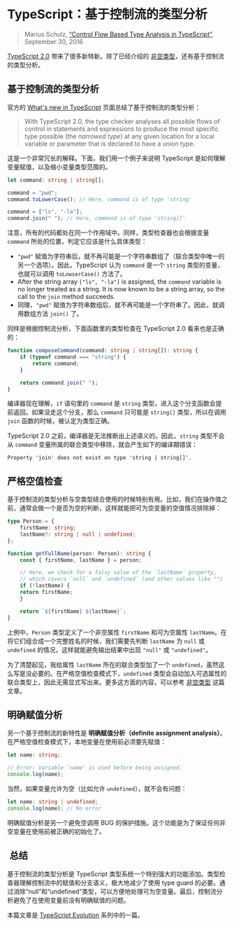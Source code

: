 TypeScript：基于控制流的类型分析
==============================================

> Marius Schulz, [“Control Flow Based Type Analysis in TypeScript”](https://mariusschulz.com/blog/control-flow-based-type-analysis-in-typescript), September 30, 2016

[TypeScript 2.0](https://blogs.msdn.microsoft.com/typescript/2016/09/22/announcing-typescript-2-0/) 带来了很多新特新。除了已经介绍的 [非空类型](./non-nullable-types-in-typescript.md)，还有基于控制流的类型分析。

基于控制流的类型分析
----------------------------------------------------------------------

官方的 [What's new in TypeScript](https://github.com/Microsoft/TypeScript/wiki/What's-new-in-TypeScript#control-flow-based-type-analysis) 页面总结了基于控制流的类型分析：

> With TypeScript 2.0, the type checker analyses all possible flows of control in statements and expressions to produce the most specific type possible (the _narrowed type_) at any given location for a local variable or parameter that is declared to have a union type.

这是一个非常冗长的解释。下面，我们用一个例子来说明 TypeScript 是如何理解变量赋值，以及缩小变量类型范围的。

```ts
let command: string | string[];

command = "pwd";
command.toLowerCase(); // Here, command is of type 'string'

command = ["ls", "-la"];
command.join(" "); // Here, command is of type 'string[]'
``` 

注意，所有的代码都处在同一个作用域中。同样，类型检查器也会根据变量 `command` 所处的位置，判定它应该是什么具体类型：

*   `"pwd"` 赋值为字符串后，就不再可能是一个字符串数组了（联合类型中唯一的另一个选项）。因此，TypeScript 认为 `command` 是一个 `string` 类型的变量，也就可以调用 `toLowserCase()` 方法了。
*   After the string array `["ls", "-la"]` is assigned, the `command` variable is no longer treated as a string. It is now known to be a string array, so the call to the `join` method succeeds.
*   同理，`"pwd"` 赋值为字符串数组后，就不再可能是一个字符串了。因此，就调用数组方法 `join()` 了。

同样是根据控制流分析，下面函数里的类型检查在 TypeScript 2.0 看来也是正确的：

```ts
function composeCommand(command: string | string[]): string {
    if (typeof command === "string") {
        return command;
    }

    return command.join(" ");
}
```

编译器现在理解，`if` 语句里的 `command` 是 `string` 类型，进入这个分支函数会提前返回。如果没走这个分支，那么 `command` 只可能是 `string[]` 类型，所以在调用 `join` 函数的时候，被认定为类型正确。

TypeScript 2.0 之前，编译器是无法推断出上述语义的。因此，`string` 类型不会从 `command` 变量所属的联合类型中移除，就会产生如下的编译期错误：

```
Property 'join' does not exist on type 'string | string[]'.
```

严格空值检查
------------------------------------------

基于控制流的类型分析与空类型结合使用的时候特别有用。比如，我们在操作值之前，通常会做一个是否为空的判断，这样就能把可为空变量的空值情况排除掉：

```ts
type Person = {
    firstName: string;
    lastName?: string | null | undefined;
};

function getFullName(person: Person): string {
    const { firstName, lastName } = person;

    // Here, we check for a falsy value of the `lastName` property,
    // which covers `null` and `undefined` (and other values like "")
    if (!lastName) {
    return firstName;
    }

    return `${firstName} ${lastName}`;
}
```

上例中，`Person` 类型定义了一个非空属性 `firstName` 和可为空属性 `lastName`。在将它们组合成一个完整姓名的时候，我们需要先判断 `lastName` 为 `null` 或 `undefined` 的情况，这样就能避免输出结果中出现 `"null"` 或 `"undefined"`。

为了清楚起见，我给属性 `lastName` 所在的联合类型加了一个 `undefined`，虽然这么写是没必要的。在严格空值检查模式下，`undefined` 类型会自动加入可选属性的联合类型上，因此无需显式写出来。更多这方面的内容，可以参考 [非空类型](./non-nullable-types-in-typescript.md) 这篇文章。

明确赋值分析
--------------------------------------------------------------

另一个基于控制流的新特性是 **明确赋值分析（definite assignment analysis）**。在严格空值检查模式下，本地变量在使用前必须要先赋值：

```ts
let name: string;

// Error: Variable 'name' is used before being assigned.
console.log(name);
``` 

当然，如果变量允许为空（比如允许 `undefined`），就不会有问题：

```ts
let name: string | undefined;
console.log(name); // No error
```

明确赋值分析是另一个避免空调用 BUG 的保护措施。这个功能是为了保证任何非空变量在使用前被正确的初始化了。

 总结
--------------------

基于控制流的类型分析是 TypeScript 类型系统一个特别强大的功能添加。类型检查器理解控制流中的赋值和分支语义，极大地减少了使用 type guard 的必要。通过消除“null”和“undefined”类型，可以方便地处理可为空变量。最后，控制流分析避免了在使用变量前没有明确赋值的问题。

本篇文章是 [TypeScript Evolution](https://mariusschulz.com/blog/series/typescript-evolution) 系列中的一篇。